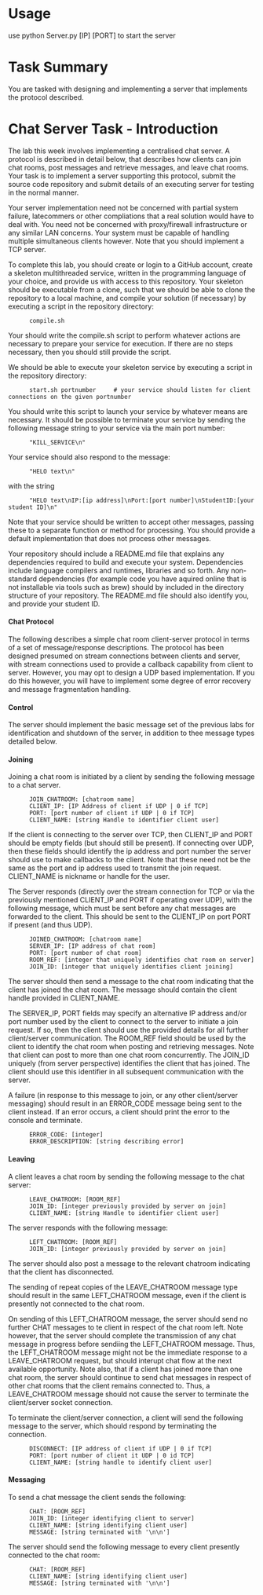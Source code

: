 # Usage
use python Server.py [IP] [PORT] to start the server


# Task Summary
You are tasked with designing and implementing a server that implements the protocol described.

# Chat Server Task - Introduction
The lab this week involves implementing a centralised chat server. A protocol is described in detail below, that describes how clients can join chat rooms, post messages and retrieve messages, and leave chat rooms. Your task is to implement a server supporting this protocol, submit the source code repository and submit details of an executing server for testing in the normal manner.

Your server implementation need not be concerned with partial system failure, latecommers or other compliations that a real solution would have to deal with. You need not be concerned with proxy/firewall infrastructure or any similar LAN concerns. Your system must be capable of handling multiple simultaneous clients however. Note that you should implement a TCP server.

To complete this lab, you should create or login to a GitHub account, create a skeleton multithreaded service, written in the programming language of your choice, and provide us with access to this repository. Your skeleton should be executable from a clone, such that we should be able to clone the repository to a local machine, and compile your solution (if necessary) by executing a script in the repository directory:

		  compile.sh
		
Your should write the compile.sh script to perform whatever actions are necessary to prepare your service for execution. If there are no steps necessary, then you should still provide the script.

We should be able to execute your skeleton service by executing a script in the repository directory:

		  start.sh portnumber     # your service should listen for client connections on the given portnumber
		
You should write this script to launch your service by whatever means are necessary. It should be possible to terminate your service by sending the following message string to your service via the main port number:

		  "KILL_SERVICE\n"
		
Your service should also respond to the message:

		  "HELO text\n"
		
with the string

		  "HELO text\nIP:[ip address]\nPort:[port number]\nStudentID:[your student ID]\n"
		
Note that your service should be written to accept other messages, passing these to a separate function or method for processing. You should provide a default implementation that does not process other messages.

Your repository should include a README.md file that explains any dependencies required to build and execute your system. Dependencies include language compilers and runtimes, libraries and so forth. Any non-standard dependencies (for example code you have aquired online that is not installable via tools such as brew) should by included in the directory structure of your repository. The README.md file should also identify you, and provide your student ID.

#### Chat Protocol
The following describes a simple chat room client-server protocol in terms of a set of message/response descriptions. The protocol has been designed presumed on stream connections between clients and server, with stream connections used to provide a callback capability from client to server. However, you may opt to design a UDP based implementation. If you do this however, you will have to implement some degree of error recovery and message fragmentation handling.

#### Control
The server should implement the basic message set of the previous labs for identification and shutdown of the server, in addition to thee message types detailed below.

#### Joining
Joining a chat room is initiated by a client by sending the following message to a chat server.

		  JOIN_CHATROOM: [chatroom name]
		  CLIENT_IP: [IP Address of client if UDP | 0 if TCP]
		  PORT: [port number of client if UDP | 0 if TCP]
		  CLIENT_NAME: [string Handle to identifier client user]
		
If the client is connecting to the server over TCP, then CLIENT\_IP and PORT should be empty fields (but should still be present). If connecting over UDP, then these fields should identify the ip address and port number the server should use to make callbacks to the client. Note that these need not be the same as the port and ip address used to transmit the join request. CLIENT\_NAME is nickname or handle for the user.

The Server responds (directly over the stream connection for TCP or via the previously mentioned CLIENT\_IP and PORT if operating over UDP), with the following message, which must be sent before any chat messages are forwarded to the client. This should be sent to the CLIENT\_IP on port PORT if present (and thus UDP).

		  JOINED_CHATROOM: [chatroom name]
		  SERVER_IP: [IP address of chat room]
		  PORT: [port number of chat room]
		  ROOM_REF: [integer that uniquely identifies chat room on server]
		  JOIN_ID: [integer that uniquely identifies client joining]
		
The server should then send a message to the chat room indicating that the client has joined the chat room. The message should contain the client handle provided in CLIENT\_NAME.

The SERVER\_IP, PORT fields may specify an alternative IP address and/or port number used by the client to connect to the server to initiate a join request. If so, then the client should use the provided details for all further client/server communication. The ROOM\_REF field should be used by the client to identify the chat room when posting and retrieving messages. Note that client can post to more than one chat room concurrently. The JOIN\_ID uniquely (from server perspective) identifies the client that has joined. The client should use this identifier in all subsequent communication with the server.

A failure (in response to this message to join, or any other client/server messaging) should result in an ERROR\_CODE message being sent to the client instead. If an error occurs, a client should print the error to the console and terminate.

		  ERROR_CODE: [integer]
		  ERROR_DESCRIPTION: [string describing error]
		
#### Leaving
A client leaves a chat room by sending the following message to the chat server:

		  LEAVE_CHATROOM: [ROOM_REF]
		  JOIN_ID: [integer previously provided by server on join]
		  CLIENT_NAME: [string Handle to identifier client user]
		
The server responds with the following message:

		  LEFT_CHATROOM: [ROOM_REF]
		  JOIN_ID: [integer previously provided by server on join]
		
The server should also post a message to the relevant chatroom indicating that the client has disconnected.

The sending of repeat copies of the LEAVE\_CHATROOM message type should result in the same LEFT\_CHATROOM message, even if the client is presently not connected to the chat room.

On sending of this LEFT\_CHATROOM message, the server should send no further CHAT messages to te client in respect of the chat room left. Note however, that the server should complete the transmission of any chat message in progress before sendiing the LEFT\_CHATROOM message. Thus, the LEFT\_CHATROOM message might not be the immediate response to a LEAVE\_CHATROOM request, but should interupt chat flow at the next available opportunity. Note also, that if a client has joined more than one chat room, the server should continue to send chat messages in respect of other chat rooms that the client remains connected to. Thus, a LEAVE\_CHATROOM message should not cause the server to terminate the client/server socket connection.

To terminate the client/server connection, a client will send the following message to the server, which should respond by terminating the connection.

		  DISCONNECT: [IP address of client if UDP | 0 if TCP]
		  PORT: [port number of client it UDP | 0 id TCP]
		  CLIENT_NAME: [string handle to identify client user]		
#### Messaging
To send a chat message the client sends the following:

		  CHAT: [ROOM_REF]
		  JOIN_ID: [integer identifying client to server]
		  CLIENT_NAME: [string identifying client user]
		  MESSAGE: [string terminated with '\n\n']
		
The server should send the following message to every client presently connected to the chat room:

		  CHAT: [ROOM_REF]
		  CLIENT_NAME: [string identifying client user]
		  MESSAGE: [string terminated with '\n\n']
		
